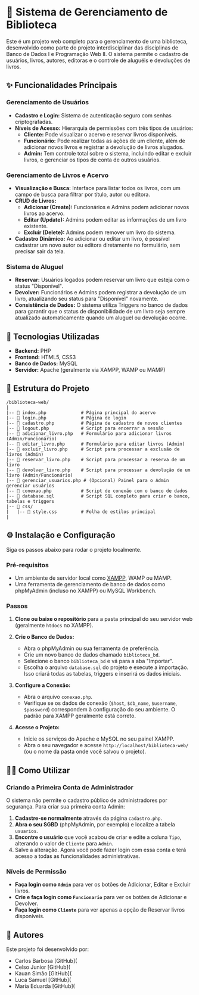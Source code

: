 
# 📖 Sistema de Gerenciamento de Biblioteca

Este é um projeto web completo para o gerenciamento de uma biblioteca, desenvolvido como parte do projeto interdisciplinar das disciplinas de Banco de Dados I e Programação Web II. O sistema permite o cadastro de usuários, livros, autores, editoras e o controle de aluguéis e devoluções de livros.

## ✨ Funcionalidades Principais

### Gerenciamento de Usuários

  - **Cadastro e Login:** Sistema de autenticação seguro com senhas criptografadas.
  - **Níveis de Acesso:** Hierarquia de permissões com três tipos de usuários:
      - **Cliente:** Pode visualizar o acervo e reservar livros disponíveis.
      - **Funcionário:** Pode realizar todas as ações de um cliente, além de adicionar novos livros e registrar a devolução de livros alugados.
      - **Admin:** Tem controle total sobre o sistema, incluindo editar e excluir livros, e gerenciar os tipos de conta de outros usuários.

### Gerenciamento de Livros e Acervo

  - **Visualização e Busca:** Interface para listar todos os livros, com um campo de busca para filtrar por título, autor ou editora.
  - **CRUD de Livros:**
      - **Adicionar (Create):** Funcionários e Admins podem adicionar novos livros ao acervo.
      - **Editar (Update):** Admins podem editar as informações de um livro existente.
      - **Excluir (Delete):** Admins podem remover um livro do sistema.
  - **Cadastro Dinâmico:** Ao adicionar ou editar um livro, é possível cadastrar um novo autor ou editora diretamente no formulário, sem precisar sair da tela.

### Sistema de Aluguel

  - **Reservar:** Usuários logados podem reservar um livro que esteja com o status "Disponível".
  - **Devolver:** Funcionários e Admins podem registrar a devolução de um livro, atualizando seu status para "Disponível" novamente.
  - **Consistência de Dados:** O sistema utiliza Triggers no banco de dados para garantir que o status de disponibilidade de um livro seja sempre atualizado automaticamente quando um aluguel ou devolução ocorre.

## 🚀 Tecnologias Utilizadas

  - **Backend:** PHP
  - **Frontend:** HTML5, CSS3
  - **Banco de Dados:** MySQL
  - **Servidor:** Apache (geralmente via XAMPP, WAMP ou MAMP)

## 📂 Estrutura do Projeto

```
/biblioteca-web/
|
|-- 📄 index.php             # Página principal do acervo
|-- 📄 login.php             # Página de login
|-- 📄 cadastro.php          # Página de cadastro de novos clientes
|-- 📄 logout.php            # Script para encerrar a sessão
|-- 📄 adicionar_livro.php   # Formulário para adicionar livros (Admin/Funcionário)
|-- 📄 editar_livro.php      # Formulário para editar livros (Admin)
|-- 📄 excluir_livro.php     # Script para processar a exclusão de livros (Admin)
|-- 📄 reservar_livro.php    # Script para processar a reserva de um livro
|-- 📄 devolver_livro.php    # Script para processar a devolução de um livro (Admin/Funcionário)
|-- 📄 gerenciar_usuarios.php # (Opcional) Painel para o Admin gerenciar usuários
|-- 📄 conexao.php           # Script de conexão com o banco de dados
|-- 📄 database.sql          # Script SQL completo para criar o banco, tabelas e triggers
|-- 📂 css/
|   |-- 📄 style.css         # Folha de estilos principal
|
```

## ⚙️ Instalação e Configuração

Siga os passos abaixo para rodar o projeto localmente.

### Pré-requisitos

  - Um ambiente de servidor local como [XAMPP](https://www.apachefriends.org/index.html), WAMP ou MAMP.
  - Uma ferramenta de gerenciamento de banco de dados como phpMyAdmin (incluso no XAMPP) ou MySQL Workbench.

### Passos

1.  **Clone ou baixe o repositório** para a pasta principal do seu servidor web (geralmente `htdocs` no XAMPP).

2.  **Crie o Banco de Dados:**

      - Abra o phpMyAdmin ou sua ferramenta de preferência.
      - Crie um novo banco de dados chamado `biblioteca_bd`.
      - Selecione o banco `biblioteca_bd` e vá para a aba "Importar".
      - Escolha o arquivo `database.sql` do projeto e execute a importação. Isso criará todas as tabelas, triggers e inserirá os dados iniciais.

3.  **Configure a Conexão:**

      - Abra o arquivo `conexao.php`.
      - Verifique se os dados de conexão (`$host`, `$db_name`, `$username`, `$password`) correspondem à configuração do seu ambiente. O padrão para XAMPP geralmente está correto.

4.  **Acesse o Projeto:**

      - Inicie os serviços do Apache e MySQL no seu painel XAMPP.
      - Abra o seu navegador e acesse `http://localhost/biblioteca-web/` (ou o nome da pasta onde você salvou o projeto).

## 👨‍💻 Como Utilizar

### Criando a Primeira Conta de Administrador

O sistema não permite o cadastro público de administradores por segurança. Para criar sua primeira conta Admin:

1.  **Cadastre-se normalmente** através da página `cadastro.php`.
2.  **Abra o seu SGBD** (phpMyAdmin, por exemplo) e localize a tabela `usuarios`.
3.  **Encontre o usuário** que você acabou de criar e edite a coluna `Tipo`, alterando o valor de `Cliente` para `Admin`.
4.  Salve a alteração. Agora você pode fazer login com essa conta e terá acesso a todas as funcionalidades administrativas.

### Níveis de Permissão

  - **Faça login como `Admin`** para ver os botões de Adicionar, Editar e Excluir livros.
  - **Crie e faça login como `Funcionario`** para ver os botões de Adicionar e Devolver.
  - **Faça login como `Cliente`** para ver apenas a opção de Reservar livros disponíveis.

## 👥 Autores

Este projeto foi desenvolvido por:

  * Carlos Barbosa [GitHub](
  * Celso Junior [GitHub](
  * Kauan Simão [GitHub](
  * Luca Samuel [GitHub](
  * Maria Eduarda [GitHub](